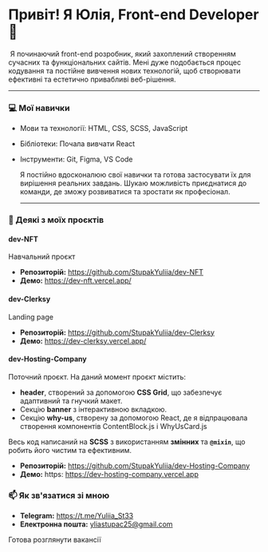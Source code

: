# Привіт! Я Юлія, Front-end Developer  👋
​  Я починаючий front-end розробник, який захоплений створенням сучасних та функціональних сайтів. 
  Мені дуже подобається процес кодування та постійне вивчення нових технологій, щоб створювати ефективні та естетично привабливі веб-рішення.

  ---

### 💻 Мої навички

* Мови та технології: HTML, CSS, SCSS, JavaScript
* Бібліотеки:  Почала вивчати React
* Інструменти: Git, Figma, VS Code
  
  ​Я постійно вдосконалюю свої навички та готова застосувати їх для вирішення реальних завдань. 
  Шукаю можливість приєднатися до команди, де зможу розвиватися та зростати як професіонал.

  ---

### 🚀 Деякі з моїх проєктів

#### **dev-NFT**
Навчальний проєкт
* **Репозиторій:** https://github.com/StupakYuliia/dev-NFT
* **Демо:** https://dev-nft.vercel.app/
      
#### **dev-Clerksy** 
Landing page
* **Репозиторій:** https://github.com/StupakYuliia/dev-Clerksy
* **Демо:** https://dev-clerksy.vercel.app/
      
#### **dev-Hosting-Company** 
Поточний проєкт. 
На даний момент проєкт містить:
* **header**, створений за допомогою **CSS Grid**, що забезпечує адаптивний та гнучкий макет.
* Секцію **banner** з інтерактивною вкладкою.
* Секцію **why-us**, створену за допомогою React, де я відпрацювала створення компонентів ContentBlock.js і WhyUsCard.js

Весь код написаний на **SCSS** з використанням **змінних** та **`@mixin`**, що робить його чистим та ефективним.
* **Репозиторій:** https://github.com/StupakYuliia/dev-Hosting-Company
* **Демо:** https: https://dev-hosting-company.vercel.app

### 📫 Як зв'язатися зі мною
* **Telegram:** https://t.me/Yuliia_St33
* **Електронна пошта:** yliastupac25@gmail.com

Готова розглянути вакансії
